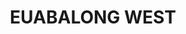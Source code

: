 ---
lastmod: '2025-04-06T06:05:20+00:00'
latitude: -32.844998
layout: suburb
longitude: 146.085138
postcode: '2877'
state: NSW
title: EUABALONG WEST
url: /nsw/euabalong-west/
---